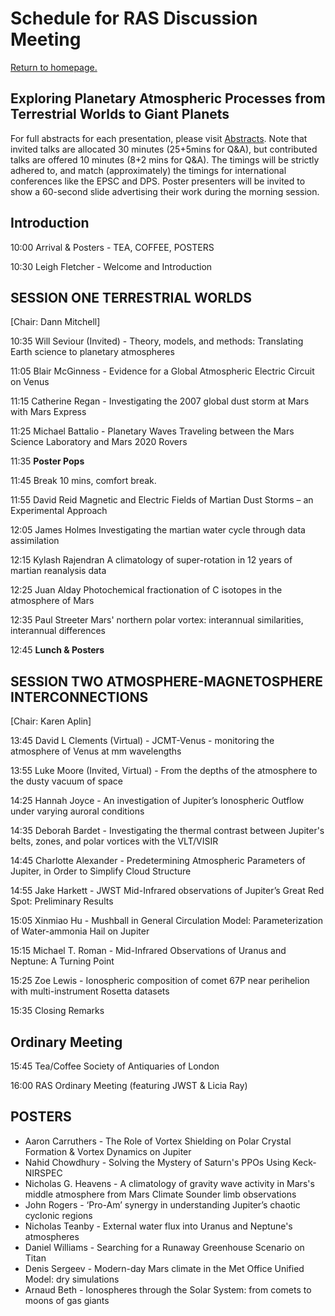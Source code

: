 # Schedule for RAS Discussion Meeting

[Return to homepage.](https://ukplanetaryatmospheres.github.io/web/)


## Exploring Planetary Atmospheric Processes from Terrestrial Worlds to Giant Planets

For full abstracts for each presentation, please visit [Abstracts](abstracts.md).  Note that invited talks are allocated 30 minutes (25+5mins for Q&A), but contributed talks are offered 10 minutes (8+2 mins for Q&A).  The timings will be strictly adhered to, and match (approximately) the timings for international conferences like the EPSC and DPS.  Poster presenters will be invited to show a 60-second slide advertising their work during the morning session.

## Introduction
10:00	Arrival & Posters - TEA, COFFEE, POSTERS

10:30	Leigh Fletcher - Welcome and Introduction
		
## SESSION ONE	TERRESTRIAL WORLDS 
[Chair:  Dann Mitchell]

10:35	Will Seviour (Invited) - Theory, models, and methods: Translating Earth science to planetary atmospheres

11:05	Blair McGinness - 	Evidence for a Global Atmospheric Electric Circuit on Venus

11:15	Catherine Regan - 	Investigating the 2007 global dust storm at Mars with Mars Express

11:25	Michael Battalio - 	Planetary Waves Traveling between the Mars Science Laboratory and Mars 2020 Rovers

11:35	**Poster Pops**	
		
11:45	Break	10 mins, comfort break.
		
11:55	David Reid	Magnetic and Electric Fields of Martian Dust Storms – an Experimental Approach

12:05	James Holmes	Investigating the martian water cycle through data assimilation

12:15	Kylash Rajendran	A climatology of super-rotation in 12 years of martian reanalysis data

12:25	Juan Alday	Photochemical fractionation of C isotopes in the atmosphere of Mars

12:35	Paul Streeter	Mars' northern polar vortex: interannual similarities, interannual differences
		
12:45	**Lunch & Posters**	

## SESSION TWO	ATMOSPHERE-MAGNETOSPHERE INTERCONNECTIONS 
[Chair: Karen Aplin]

13:45	David L Clements (Virtual) - JCMT-Venus - monitoring the atmosphere of Venus at mm wavelengths

13:55	Luke Moore (Invited, Virtual) -	From the depths of the atmosphere to the dusty vacuum of space

14:25	Hannah Joyce - An investigation of Jupiter’s Ionospheric Outflow under varying auroral conditions

14:35	Deborah Bardet - Investigating the thermal contrast between Jupiter's belts, zones, and polar vortices with the VLT/VISIR

14:45	Charlotte Alexander - Predetermining Atmospheric Parameters of Jupiter, in Order to Simplify Cloud Structure

14:55	Jake Harkett - JWST Mid-Infrared observations of Jupiter’s Great Red Spot: Preliminary Results

15:05	Xinmiao Hu - Mushball in General Circulation Model: Parameterization of Water-ammonia Hail on Jupiter

15:15	Michael T. Roman - Mid-Infrared Observations of Uranus and Neptune: A Turning Point

15:25	Zoe Lewis - Ionospheric composition of comet 67P near perihelion with multi-instrument Rosetta datasets

15:35	Closing Remarks
		
## Ordinary Meeting		
		
15:45	Tea/Coffee	Society of Antiquaries of London

16:00	RAS	Ordinary Meeting (featuring JWST & Licia Ray)
		
## POSTERS	
* Aaron Carruthers - The Role of Vortex Shielding on Polar Crystal Formation & Vortex Dynamics on Jupiter
* Nahid Chowdhury - Solving the Mystery of Saturn's PPOs Using Keck-NIRSPEC
* Nicholas G. Heavens - A climatology of gravity wave activity in Mars's middle atmosphere from Mars Climate Sounder limb observations
* John Rogers - ‘Pro-Am’ synergy in understanding Jupiter’s chaotic cyclonic regions
* Nicholas Teanby - External water flux into Uranus and Neptune's atmospheres
* Daniel Williams - Searching for a Runaway Greenhouse Scenario on Titan
* Denis Sergeev - Modern-day Mars climate in the Met Office Unified Model: dry simulations
* Arnaud Beth - Ionospheres through the Solar System: from comets to moons of gas giants
